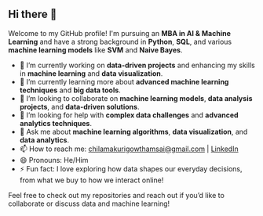 ## Hi there 👋

Welcome to my GitHub profile! I'm pursuing an **MBA in AI & Machine Learning** and have a strong background in **Python**, **SQL**, and various **machine learning models** like **SVM** and **Naive Bayes**.

- 🔭 I’m currently working on **data-driven projects** and enhancing my skills in **machine learning** and **data visualization**.
- 🌱 I’m currently learning more about **advanced machine learning techniques** and **big data tools**.
- 👯 I’m looking to collaborate on **machine learning models**, **data analysis projects**, and **data-driven solutions**.
- 🤔 I’m looking for help with **complex data challenges** and **advanced analytics techniques**.
- 💬 Ask me about **machine learning algorithms**, **data visualization**, and **data analytics**.
- 📫 How to reach me: [chilamakurigowthamsai@gmail.com](mailto:chilamakurigowthamsai@gmail.com) | [LinkedIn](https://www.linkedin.com/in/prudhvi-sai-gowtham-chilamakuri)
- 😄 Pronouns: He/Him
- ⚡ Fun fact: I love exploring how data shapes our everyday decisions, from what we buy to how we interact online!

Feel free to check out my repositories and reach out if you’d like to collaborate or discuss data and machine learning!
